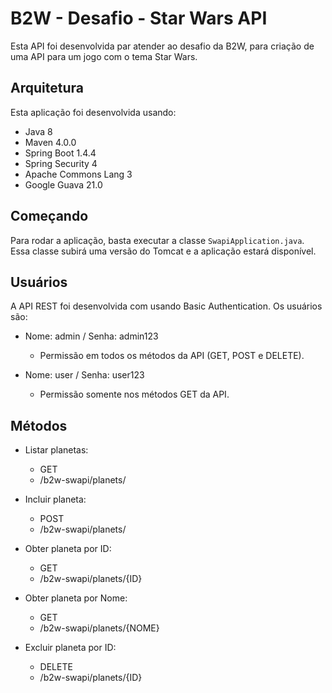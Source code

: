 B2W - Desafio - Star Wars API
==================================================

Esta API foi desenvolvida par atender ao desafio da B2W, para criação de uma API para um jogo com o tema Star Wars.

Arquitetura
-----------

Esta aplicação foi desenvolvida usando:

* Java 8
* Maven 4.0.0
* Spring Boot 1.4.4
* Spring Security 4
* Apache Commons Lang 3
* Google Guava 21.0


Começando
---------------

Para rodar a aplicação, basta executar a classe `SwapiApplication.java`. Essa classe subirá uma versão do Tomcat e a aplicação estará disponível.

Usuários
------------------

A API REST foi desenvolvida com usando Basic Authentication. Os usuários são:

* Nome: admin / Senha: admin123
  - Permissão em todos os métodos da API (GET, POST e DELETE).
 
* Nome: user / Senha: user123
  - Permissão somente nos métodos GET da API.

Métodos
------------------

* Listar planetas: 
  - GET
  - /b2w-swapi/planets/

* Incluir planeta: 
  - POST
  - /b2w-swapi/planets/

* Obter planeta por ID: 
  - GET
  - /b2w-swapi/planets/{ID}

* Obter planeta por Nome: 
  - GET
  - /b2w-swapi/planets/{NOME}

* Excluir planeta por ID: 
  - DELETE
  - /b2w-swapi/planets/{ID}
